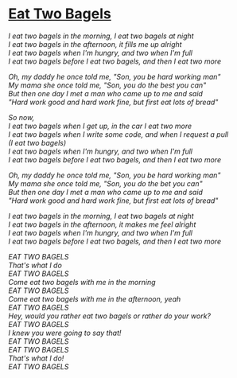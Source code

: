 [Eat Two Bagels](https://www.youtube.com/watch?v=4UUPY902Ph0)
================

*I eat two bagels in the morning, I eat two bagels at night*  
*I eat two bagels in the afternoon, it fills me up alright*  
*I eat two bagels when I'm hungry, and two when I'm full*  
*I eat two bagels before I eat two bagels, and then I eat two more*  

*Oh, my daddy he once told me, "Son, you be hard working man"*  
*My mama she once told me, "Son, you do the best you can"*  
*But then one day I met a man who came up to me and said*  
*"Hard work good and hard work fine, but first eat lots of bread"*  

*So now,*  
*I eat two bagels when I get up, in the car I eat two more*  
*I eat two bagels when I write some code, and when I request a pull*  
*(I eat two bagels)*  
*I eat two bagels when I'm hungry, and two when I'm full*  
*I eat two bagels before I eat two bagels, and then I eat two more*  

*Oh, my daddy he once told me, "Son, you be hard working man"*  
*My mama she once told me, "Son, you do the bet you can"*  
*But then one day I met a man who came up to me and said*  
*"Hard work good and hard work fine, but first eat lots of bread"*  

*I eat two bagels in the morning, I eat two bagels at night*  
*I eat two bagels in the afternoon, it makes me feel alright*  
*I eat two bagels when I'm hungry, and two when I'm full*  
*I eat two bagels before I eat two bagels, and then I eat two more*  

*EAT TWO BAGELS*  
*That's what I do*  
*EAT TWO BAGELS*  
*Come eat two bagels with me in the morning*  
*EAT TWO BAGELS*  
*Come eat two bagels with me in the afternoon, yeah*  
*EAT TWO BAGELS*  
*Hey, would you rather eat two bagels or rather do your work?*  
*EAT TWO BAGELS*  
*I knew you were going to say that!*  
*EAT TWO BAGELS*  
*EAT TWO BAGELS*  
*That's what I do!*  
*EAT TWO BAGELS*  
